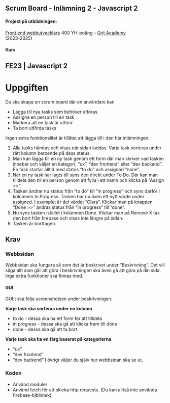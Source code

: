 ## Scrum Board - Inlämning 2 - Javascript 2 


#### Projekt på utbildningen:
[Front end webbutvecklare](https://gritacademy.se/front-end-webbutvecklare/) 400 YH-poäng - [Grit Academy](https://gritacademy.se/)  
(2023-2025)

#### Kurs
FE23 | Javascript 2
---

# Uppgiften

Du ska skapa en scrum board där en användare kan 
* Lägga till nya tasks som behöver utföras
* Assigna en person till en task
* Markera att en task är utförd
* Ta bort utförda tasks

Ingen extra funktionalitet är tillåtet att lägga till i den här inlämningen. 

1. Alla tasks hämtas och visas när sidan laddas. Varje task sorteras under rätt kolumn beroende på dess status.
2. Man kan lägga till en ny task genom ett form där man skriver vad tasken innebär och väljer en kategori, “ux”, “dev frontend” eller “dev backend”.  En task startar alltid med status “to do” och assigned “none”.
3. När en ny task har lagts till syns den direkt under To Do. Där kan man tilldela den till en person genom att fylla i ett namn och klicka på “Assign >>”.
4. Tasken ändrar nu status från “to do” till “in progress” och syns därför i kolumnen In Progress. Tasken har nu även ett nytt värde under assigned. I exemplet är det värdet “Clara”. Klickar man på knappen “Done >>” ändras status från “in progress” till “done”.
5. Nu syns tasken istället i kolumnen Done. Klickar man på Remove X tas den bort från firebase och visas inte längre på sidan.
6. Tasken är borttagen. 


## Krav
### Webbsidan
Webbsidan ska fungera så som det är beskrivet under “Beskrivning”. Det vill säga allt som går att göra i beskrivningen ska även gå att göra på din sida. Inga extra funktioner ska finnas med.

#### GUI
GUI:t ska följa screenshotsen under beskrivningen.

**Varje task ska sorteras under en kolumn**
* to do - dessa ska ha ett form för att tilldela 
* in progress - dessa ska gå att klicka fram till done
* done - dessa ska gå att ta bort
  
**Varje task ska ha en färg baserat på kategorierna**
* “ux”
* “dev frontend”
* “dev backend”
I övrigt väljer du själv hur webbsidan ska se ut.


### Koden
* Använd moduler
* Använd fetch för att skicka http requests. (Du kan alltså inte använda firebase-bibliotek)




